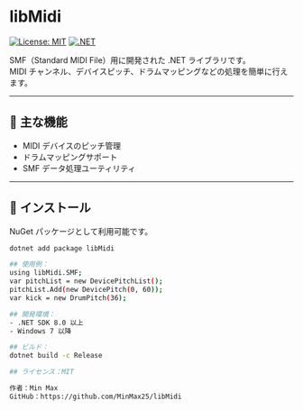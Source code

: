 # libMidi

[![License: MIT](https://img.shields.io/badge/License-MIT-blue.svg)](LICENSE)
[![.NET](https://img.shields.io/badge/.NET-8.0-blueviolet)](https://dotnet.microsoft.com/)

SMF（Standard MIDI File）用に開発された .NET ライブラリです。  
MIDI チャンネル、デバイスピッチ、ドラムマッピングなどの処理を簡単に行えます。

---

## 🌟 主な機能

- MIDI デバイスのピッチ管理
- ドラムマッピングサポート
- SMF データ処理ユーティリティ

---

## 🚀 インストール

NuGet パッケージとして利用可能です。

```bash
dotnet add package libMidi

## 使用例：
using libMidi.SMF;
var pitchList = new DevicePitchList();
pitchList.Add(new DevicePitch(0, 60));
var kick = new DrumPitch(36);

## 開発環境：
- .NET SDK 8.0 以上
- Windows 7 以降

## ビルド：
dotnet build -c Release

## ライセンス：MIT

作者：Min Max
GitHub：https://github.com/MinMax25/libMidi
